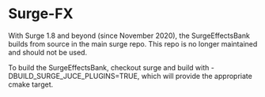 # Surge-FX 

With Surge 1.8 and beyond (since November 2020), the SurgeEffectsBank builds from source in the main surge repo.
This repo is no longer maintained and should not be used.

To build the SurgeEffectsBank, checkout surge and build with -DBUILD_SURGE_JUCE_PLUGINS=TRUE, which will provide the
appropriate cmake target.
